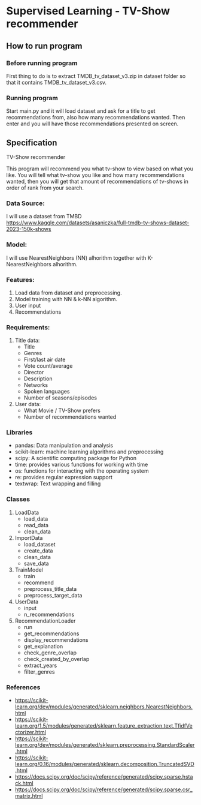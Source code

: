 # Supervised Learning - TV-Show recommender

## How to run program

### Before running program
First thing to do is to extract TMDB_tv_dataset_v3.zip in dataset folder so that it contains TMDB_tv_dataset_v3.csv.

### Running program
Start main.py and it will load dataset and ask for a title to get recommendations from, also how many recommendations wanted. Then enter and you will have those recommendations presented on screen.

## Specification
TV-Show recommender

This program will recommend you what tv-show to view based on what you like.
You will tell what tv-show you like and how many recommendations wanted, then you will get that 
amount of recommendations of tv-shows in order of rank from your search.

### Data Source:
I will use a dataset from TMBD
https://www.kaggle.com/datasets/asaniczka/full-tmdb-tv-shows-dataset-2023-150k-shows

### Model:
I will use NearestNeighbors (NN) alhorithm together with K-NearestNeighbors alhorithm.

### Features:
1.  Load data from dataset and preprocessing.
2.  Model training with NN & k-NN algorithm.
3.  User input
4.  Recommendations

### Requirements:
1. Title data:
    * Title
    * Genres
    * First/last air date
    * Vote count/average
    * Director
    * Description
    * Networks
    * Spoken languages
    * Number of seasons/episodes
2. User data:
    * What Movie / TV-Show prefers
    * Number of recommendations wanted

### Libraries
  * pandas: Data manipulation and analysis
  * scikit-learn: machine learning algorithms and preprocessing
  * scipy: A scientific computing package for Python
  * time: provides various functions for working with time
  * os: functions for interacting with the operating system
  * re: provides regular expression support
  * textwrap: Text wrapping and filling
    
### Classes
  1. LoadData
     * load_data
     * read_data
     * clean_data
  2. ImportData
     * load_dataset
     * create_data
     * clean_data
     * save_data
  3. TrainModel
     * train
     * recommend
     * preprocess_title_data
     * preprocess_target_data
  4. UserData
     * input
     * n_recommendations
  5. RecommendationLoader
     * run 
     * get_recommendations
     * display_recommendations
     * get_explanation
     * check_genre_overlap
     * check_created_by_overlap
     * extract_years
     * filter_genres

### References   
   * https://scikit-learn.org/dev/modules/generated/sklearn.neighbors.NearestNeighbors.html
   * https://scikit-learn.org/1.5/modules/generated/sklearn.feature_extraction.text.TfidfVectorizer.html
   * https://scikit-learn.org/dev/modules/generated/sklearn.preprocessing.StandardScaler.html
   * https://scikit-learn.org/0.16/modules/generated/sklearn.decomposition.TruncatedSVD.html
   * https://docs.scipy.org/doc/scipy/reference/generated/scipy.sparse.hstack.html
   * https://docs.scipy.org/doc/scipy/reference/generated/scipy.sparse.csr_matrix.html




